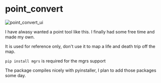 # point_convert

![point_convert_ui](https://user-images.githubusercontent.com/64814679/109417673-3a919800-798a-11eb-905d-1aee3b07cb79.png)


I have alwasy wanted a point tool like this. I finally had some free time and made my own.

It is used for reference only, don't use it to map a life and death trip off the map.

`pip install mgrs` is required for the mgrs support

The package compiles nicely with pyinstaller, I plan to add those packages some day.
